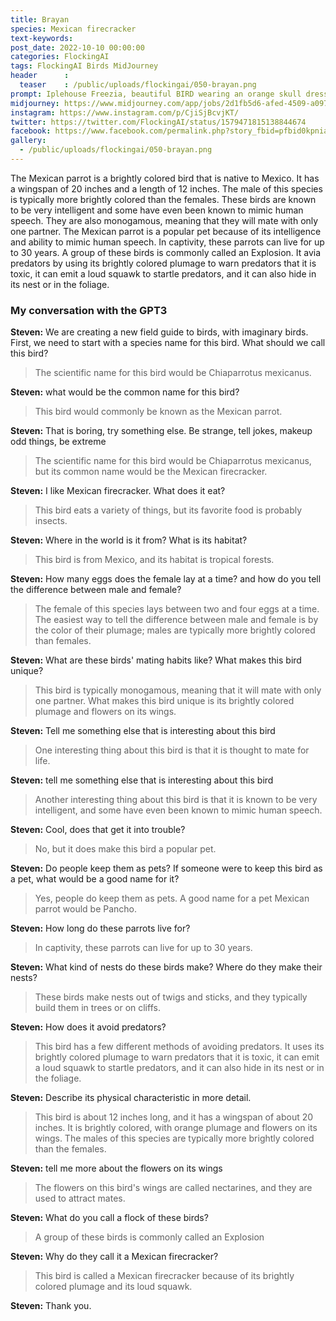 ```yaml
---
title: Brayan
species: Mexican firecracker
text-keywords: 
post_date: 2022-10-10 00:00:00
categories: FlockingAI
tags: FlockingAI Birds MidJourney 
header      :
  teaser    : /public/uploads/flockingai/050-brayan.png
prompt: Iplehouse Freezia, beautiful BIRD wearing an orange skull dress, BIRD, ball-jointed doll, flowers, dia de los muertos, shallow depth of field, backlight, rimlight, shining particles, 8K
midjourney: https://www.midjourney.com/app/jobs/2d1fb5d6-afed-4509-a097-0d373012f2e0
instagram: https://www.instagram.com/p/CjiSjBcvjKT/
twitter: https://twitter.com/FlockingAI/status/1579471815138844674
facebook: https://www.facebook.com/permalink.php?story_fbid=pfbid0kpniaigxrLHRZqnDt7uipqWTpUjv4vswSHC8sMLLDxpmVBVpsuDazBGFHDohjVzRl&id=100084908943138
gallery: 
  - /public/uploads/flockingai/050-brayan.png
---
```


The Mexican parrot is a brightly colored bird that is native to Mexico. It has a wingspan of 20 inches and a length of 12 inches. The male of this species is typically more brightly colored than the females. These birds are known to be very intelligent and some have even been known to mimic human speech. They are also monogamous, meaning that they will mate with only one partner. The Mexican parrot is a popular pet because of its intelligence and ability to mimic human speech. In captivity, these parrots can live for up to 30 years. A group of these birds is commonly called an Explosion. It avia predators by using its brightly colored plumage to warn predators that it is toxic, it can emit a loud squawk to startle predators, and it can also hide in its nest or in the foliage.

### My conversation with the GPT3

**Steven:** We are creating a new field guide to birds, with imaginary birds. First, we need to start with a species name for this bird. What should we call this bird?

> The scientific name for this bird would be Chiaparrotus mexicanus.

**Steven:** what would be the common name for this bird?

> This bird would commonly be known as the Mexican parrot.

**Steven:** That is boring, try something else. Be strange, tell jokes, makeup odd things, be extreme

> The scientific name for this bird would be Chiaparrotus mexicanus, but its common name would be the Mexican firecracker.

**Steven:** I like Mexican firecracker. What does it eat?

> This bird eats a variety of things, but its favorite food is probably insects.

**Steven:** Where in the world is it from? What is its habitat?

> This bird is from Mexico, and its habitat is tropical forests.

**Steven:** How many eggs does the female lay at a time? and how do you tell the difference between male and female?

> The female of this species lays between two and four eggs at a time. The easiest way to tell the difference between male and female is by the color of their plumage; males are typically more brightly colored than females.

**Steven:** What are these birds' mating habits like? What makes this bird unique?

> This bird is typically monogamous, meaning that it will mate with only one partner. What makes this bird unique is its brightly colored plumage and flowers on its wings.

**Steven:** Tell me something else that is interesting about this bird

> One interesting thing about this bird is that it is thought to mate for life.

**Steven:** tell me something else that is interesting about this bird

> Another interesting thing about this bird is that it is known to be very intelligent, and some have even been known to mimic human speech.

**Steven:** Cool, does that get it into trouble?

> No, but it does make this bird a popular pet.

**Steven:** Do people keep them as pets? If someone were to keep this bird as a pet, what would be a good name for it?

> Yes, people do keep them as pets. A good name for a pet Mexican parrot would be Pancho.

**Steven:** How long do these parrots live for?

> In captivity, these parrots can live for up to 30 years.

**Steven:** What kind of nests do these birds make? Where do they make their nests?

> These birds make nests out of twigs and sticks, and they typically build them in trees or on cliffs.

**Steven:** How does it avoid predators?

> This bird has a few different methods of avoiding predators. It uses its brightly colored plumage to warn predators that it is toxic, it can emit a loud squawk to startle predators, and it can also hide in its nest or in the foliage.

**Steven:** Describe its physical characteristic in more detail.

> This bird is about 12 inches long, and it has a wingspan of about 20 inches. It is brightly colored, with orange plumage and flowers on its wings. The males of this species are typically more brightly colored than the females.

**Steven:** tell me more about the flowers on its wings

> The flowers on this bird's wings are called nectarines, and they are used to attract mates.

**Steven:** What do you call a flock of these birds?

> A group of these birds is commonly called an Explosion

**Steven:** Why do they call it a Mexican firecracker?

> This bird is called a Mexican firecracker because of its brightly colored plumage and its loud squawk.

**Steven:** Thank you.
